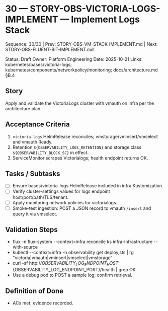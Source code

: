 # 30 — STORY-OBS-VICTORIA-LOGS-IMPLEMENT — Implement Logs Stack

Sequence: 30/30 | Prev: STORY-OBS-VM-STACK-IMPLEMENT.md | Next: STORY-OBS-FLUENT-BIT-IMPLEMENT.md

Status: Draft
Owner: Platform Engineering
Date: 2025-10-21
Links: kubernetes/bases/victoria-logs; kubernetes/components/networkpolicy/monitoring; docs/architecture.md §B.4

## Story
Apply and validate the VictoriaLogs cluster with vmauth on infra per the architecture plan.

## Acceptance Criteria
1) `victoria-logs` HelmRelease reconciles; vmstorage/vminsert/vmselect and vmauth Ready.
2) Retention `${OBSERVABILITY_LOGS_RETENTION}` and storage class `${OBSERVABILITY_BLOCK_SC}` in effect.
3) ServiceMonitor scrapes Victorialogs; health endpoint returns OK.

## Tasks / Subtasks
- [ ] Ensure bases/victoria-logs HelmRelease included in infra Kustomization.
- [ ] Verify cluster-settings values for logs endpoint host/port/path/TLS/tenant.
- [ ] Apply monitoring network policies for victorialogs.
- [ ] Smoke-test ingestion: POST a JSON record to vmauth `/insert` and query it via vmselect.

## Validation Steps
- flux -n flux-system --context=infra reconcile ks infra-infrastructure --with-source
- kubectl --context=infra -n observability get deploy,sts | rg "victoria|vmauth|vminsert|vmselect|vmstorage"
- curl -sf http://${OBSERVABILITY_LOG_ENDPOINT_HOST}:${OBSERVABILITY_LOG_ENDPOINT_PORT}/health | grep OK
- Use a debug pod to POST a sample log; confirm retrieval.

## Definition of Done
- ACs met; evidence recorded.
